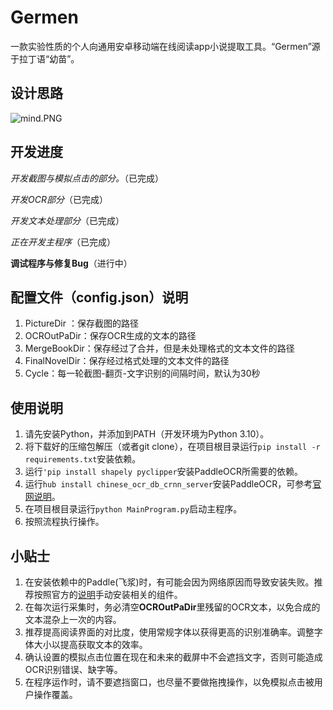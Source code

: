 # Germen

一款实验性质的个人向通用安卓移动端在线阅读app小说提取工具。“Germen”源于拉丁语“幼苗”。

## 设计思路

![mind.PNG](https://s2.loli.net/2023/03/05/SwvrBoVMe1ThK7D.png)

## 开发进度

*开发截图与模拟点击的部分。*（已完成）

*开发OCR部分*（已完成）

*开发文本处理部分*（已完成）

*正在开发主程序*（已完成）

**调试程序与修复Bug**（进行中）

## 配置文件（config.json）说明

1. PictureDir ：保存截图的路径
2. OCROutPaDir：保存OCR生成的文本的路径
3. MergeBookDir：保存经过了合并，但是未处理格式的文本文件的路径
4. FinalNovelDir：保存经过格式处理的文本文件的路径
5. Cycle：每一轮截图-翻页-文字识别的间隔时间，默认为30秒


## 使用说明

1. 请先安装Python，并添加到PATH（开发环境为Python 3.10）。
2. 将下载好的压缩包解压（或者git clone），在项目根目录运行`pip install -r requirements.txt`安装依赖。
3. 运行`'pip install shapely pyclipper`安装PaddleOCR所需要的依赖。
4. 运行`hub install chinese_ocr_db_crnn_server`安装PaddleOCR，可参考[官网说明](https://www.paddlepaddle.org.cn/hubdetail?name=chinese_ocr_db_crnn_server&en_category=TextRecognition)。
5. 在项目根目录运行`python MainProgram.py`启动主程序。
6. 按照流程执行操作。

## 小贴士

1. 在安装依赖中的Paddle(飞浆)时，有可能会因为网络原因而导致安装失败。推荐按照官方的[说明](https://www.paddlepaddle.org.cn/install/quick?docurl=/documentation/docs/zh/install/pip/windows-pip.html)手动安装相关的组件。
2. 在每次运行采集时，务必清空**OCROutPaDir**里残留的OCR文本，以免合成的文本混杂上一次的内容。
3. 推荐提高阅读界面的对比度，使用常规字体以获得更高的识别准确率。调整字体大小以提高获取文本的效率。
4. 确认设置的模拟点击位置在现在和未来的截屏中不会遮挡文字，否则可能造成OCR识别错误、缺字等。
5. 在程序运作时，请不要遮挡窗口，也尽量不要做拖拽操作，以免模拟点击被用户操作覆盖。